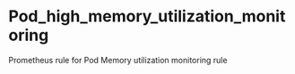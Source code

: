 # Pod_high_memory_utilization_monitoring
Prometheus rule for Pod Memory utilization monitoring rule
